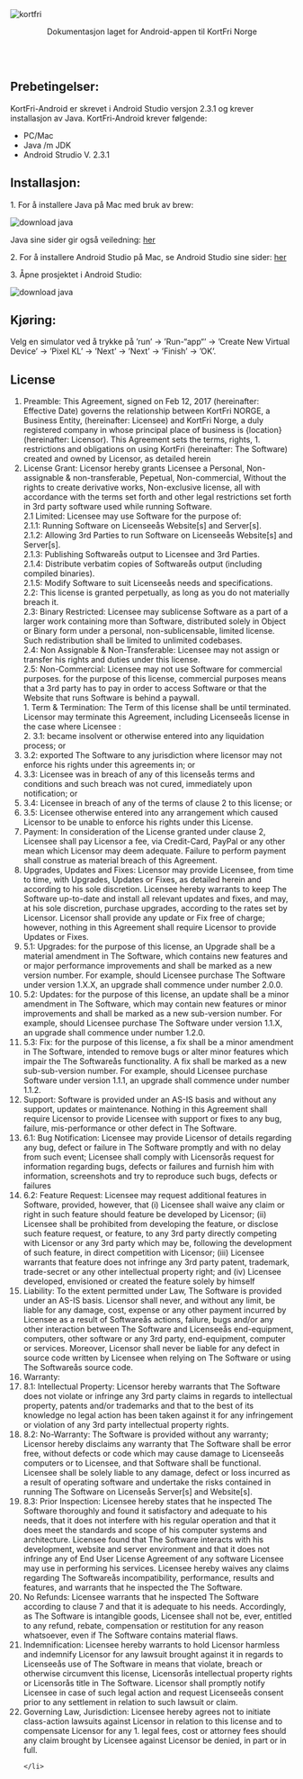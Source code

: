 <meta http-equiv="Content-Type" content="text/html; charset=utf-8" />
<html>
<body>

<img src="https://camo.githubusercontent.com/3490d9a0e95e71ac528a04add66022c43531e09d/68747470733a2f2f73332d65752d776573742d312e616d617a6f6e6177732e636f6d2f6563617264686f6c6465722d6d61696c6275636b65742f68656164657242472e706e67" alt="kortfri" align="middle">

<p align="center"> Dokumentasjon laget for Android-appen til KortFri Norge</p>
<br>
<br>
<H2>Prebetingelser:</H2>
<p>KortFri-Android er skrevet i Android Studio versjon 2.3.1 og krever installasjon av Java. KortFri-Android krever f&oslash;lgende:</p>
<ul>
    <li>PC/Mac</li>
    <li>Java /m JDK</li>
    <li>Android Strudio V. 2.3.1</li>
</ul>
<H2>Installasjon:</H2>
<p>1. For &aring; installere Java p&aring; Mac med bruk av brew:</p>
<img src="/Users/jorgenskevik/Desktop/javadownload.png" alt="download java"  align="middle"> <br>
<p>Java sine sider gir ogs&aring; veiledning: <a href="https://java.com/en/download/help/mac_install.xml">her</a></p>

<p>2. For &aring; installere Android Studio p&aring; Mac, se Android Studio sine sider: <a href="https://developer.android.com/studio/index.html">her</a></p>
<p>3. &Aring;pne prosjektet i Android Studio:</p>
<img src="/Users/jorgenskevik/Desktop/androiddownload.png" alt="download java"  align="middle"> <br>
<H2>Kj&oslash;ring:</H2>
<p>Velg en simulator ved &aring; trykke p&aring; &rsquo;run&rsquo; -> &rsquo;Run-&ldquo;app&ldquo;&rsquo; -> &rsquo;Create New Virtual Device&rsquo; -> &rsquo;Pixel KL&rsquo; -> &rsquo;Next&rsquo; -> &rsquo;Next&rsquo; -> &rsquo;Finish&rsquo; -> &rsquo;OK&rsquo;.
</p>
<H2>License</H2>
<ol>
    <li>Preamble: This Agreement, signed on Feb 12, 2017 (hereinafter: Effective Date) governs the relationship between KortFri NORGE, a Business Entity, (hereinafter: Licensee) and KortFri Norge, a duly registered company in whose principal place of business is {location} (hereinafter: Licensor). This Agreement sets the terms, rights, 1.	restrictions and obligations on using KortFri (hereinafter: The Software) created and owned by Licensor, as detailed herein
    </li>
    <li>License Grant:  Licensor hereby grants Licensee a Personal, Non-assignable & non-transferable, Pepetual, Non-commercial, Without the rights to create derivative works, Non-exclusive license, all with accordance with the terms set forth and other legal restrictions set forth in 3rd party software used while running Software.
        <br>2.1 Limited: Licensee may use Software for the purpose of:
        <br>2.1.1: Running Software on Licensee&aring;s Website[s] and Server[s].
        <br>2.1.2: Allowing 3rd Parties to run Software on Licensee&aring;s Website[s] and Server[s].
        <br>2.1.3: Publishing Software&aring;s output to Licensee and 3rd Parties.
        <br>2.1.4: Distribute verbatim copies of Software&aring;s output (including compiled binaries).
        <br>2.1.5: Modify Software to suit Licensee&aring;s needs and specifications.
        <br>2.2: This license is granted perpetually, as long as you do not materially breach it.
        <br>2.3: Binary Restricted: Licensee may sublicense Software as a part of a larger work containing more than Software, distributed solely in Object or Binary form under a personal, non-sublicensable, limited license. Such redistribution shall be limited to unlimited codebases.
        <br>2.4: Non Assignable & Non-Transferable: Licensee may not assign or transfer his rights and duties under this license.
        <br>2.5: Non-Commercial: Licensee may not use Software for commercial purposes. for the purpose of this license, commercial purposes means that a 3rd party has to pay in order to access Software or that the Website that runs Software is behind a paywall.
        <br>1. Term & Termination:  The Term of this license shall be until terminated. Licensor may terminate this Agreement, including Licensee&aring;s license in the case where Licensee :
        <br>2.	3.1: became insolvent or otherwise entered into any liquidation process; or
    </li>
    <li>
        3.2: exported The Software to any jurisdiction where licensor may not enforce his rights under this agreements in; or
    </li>
    <li>
        3.3: Licensee was in breach of any of this license&aring;s terms and conditions and such breach was not cured, immediately upon notification; or
    </li>
    <li>
        3.4: Licensee in breach of any of the terms of clause 2 to this license; or
    </li>
    <li>
        3.5: Licensee otherwise entered into any arrangement which caused Licensor to be unable to enforce his rights under this License.
    </li>
    <li>
        Payment: In consideration of the License granted under clause 2, Licensee shall pay Licensor a fee, via Credit-Card, PayPal or any other mean which Licensor may deem adequate. Failure to perform payment shall construe as material breach of this Agreement.
    </li>
    <li>
        Upgrades, Updates and Fixes: Licensor may provide Licensee, from time to time, with Upgrades, Updates or Fixes, as detailed herein and according to his sole discretion. Licensee hereby warrants to keep The Software up-to-date and install all relevant updates and fixes, and may, at his sole discretion, purchase upgrades, according to the rates set by Licensor. Licensor shall provide any update or Fix free of charge; however, nothing in this Agreement shall require Licensor to provide Updates or Fixes.
    </li>
    <li>
        5.1: Upgrades: for the purpose of this license, an Upgrade shall be a material amendment in The Software, which contains new features and or major performance improvements and shall be marked as a new version number. For example, should Licensee purchase The Software under version 1.X.X, an upgrade shall commence under number 2.0.0.
    </li>
    <li>
        5.2: Updates: for the purpose of this license, an update shall be a minor amendment in The Software, which may contain new features or minor improvements and shall be marked as a new sub-version number. For example, should Licensee purchase The Software under version 1.1.X, an upgrade shall commence under number 1.2.0.
    </li>
    <li>
        5.3: Fix: for the purpose of this license, a fix shall be a minor amendment in The Software, intended to remove bugs or alter minor features which impair the The Software&aring;s functionality. A fix shall be marked as a new sub-sub-version number. For example, should Licensee purchase Software under version 1.1.1, an upgrade shall commence under number 1.1.2.
    </li>
    <li>
        Support: Software is provided under an AS-IS basis and without any support, updates or maintenance. Nothing in this Agreement shall require Licensor to provide Licensee with support or fixes to any bug, failure, mis-performance or other defect in The Software.
    </li>
    <li>
        6.1: Bug Notification: Licensee may provide Licensor of details regarding any bug, defect or failure in The Software promptly and with no delay from such event; Licensee shall comply with Licensor&aring;s request for information regarding bugs, defects or failures and furnish him with information, screenshots and try to reproduce such bugs, defects or failures
    </li>
    <li>
        6.2: Feature Request: Licensee may request additional features in Software, provided, however, that (i) Licensee shall waive any claim or right in such feature should feature be developed by Licensor; (ii) Licensee shall be prohibited from developing the feature, or disclose such feature request, or feature, to any 3rd party directly competing with Licensor or any 3rd party which may be, following the development of such feature, in direct competition with Licensor; (iii) Licensee warrants that feature does not infringe any 3rd party patent, trademark, trade-secret or any other intellectual property right; and (iv) Licensee developed, envisioned or created the feature solely by himself
    </li>
    <li>
        Liability: To the extent permitted under Law, The Software is provided under an AS-IS basis. Licensor shall never, and without any limit, be liable for any damage, cost, expense or any other payment incurred by Licensee as a result of Software&aring;s actions, failure, bugs and/or any other interaction between The Software and Licensee&aring;s end-equipment, computers, other software or any 3rd party, end-equipment, computer or services. Moreover, Licensor shall never be liable for any defect in source code written by Licensee when relying on The Software or using The Software&aring;s source code.
    </li>
    <li>
        Warranty:
    </li>
    <li>
        8.1: Intellectual Property: Licensor hereby warrants that The Software does not violate or infringe any 3rd party claims in regards to intellectual property, patents and/or trademarks and that to the best of its knowledge no legal action has been taken against it for any infringement or violation of any 3rd party intellectual property rights.
    </li>
    <li>
        8.2: No-Warranty: The Software is provided without any warranty; Licensor hereby disclaims any warranty that The Software shall be error free, without defects or code which may cause damage to Licensee&aring;s computers or to Licensee, and that Software shall be functional. Licensee shall be solely liable to any damage, defect or loss incurred as a result of operating software and undertake the risks contained in running The Software on License&aring;s Server[s] and Website[s].
    </li>
    <li>
        8.3: Prior Inspection: Licensee hereby states that he inspected The Software thoroughly and found it satisfactory and adequate to his needs, that it does not interfere with his regular operation and that it does meet the standards and scope of his computer systems and architecture. Licensee found that The Software interacts with his development, website and server environment and that it does not infringe any of End User License Agreement of any software Licensee may use in performing his services. Licensee hereby waives any claims regarding The Software&aring;s incompatibility, performance, results and features, and warrants that he inspected the The Software.
    </li>
    <li>
        No Refunds: Licensee warrants that he inspected The Software according to clause 7 and that it is adequate to his needs. Accordingly, as The Software is intangible goods, Licensee shall not be, ever, entitled to any refund, rebate, compensation or restitution for any reason whatsoever, even if The Software contains material flaws.
    </li>
    <li>
        Indemnification: Licensee hereby warrants to hold Licensor harmless and indemnify Licensor for any lawsuit brought against it in regards to Licensee&aring;s use of The Software in means that violate, breach or otherwise circumvent this license, Licensor&aring;s intellectual property rights or Licensor&aring;s title in The Software. Licensor shall promptly notify Licensee in case of such legal action and request Licensee&aring;s consent prior to any settlement in relation to such lawsuit or claim.
    </li>
    <li>
        Governing Law, Jurisdiction: Licensee hereby agrees not to initiate class-action lawsuits against Licensor in relation to this license and to compensate Licensor for any 1.	legal fees, cost or attorney fees should any claim brought by Licensee against Licensor be denied, in part or in full.

    </li>
</ol>

</body>
</html>
